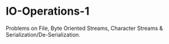 # IO-Operations-1
Problems on File, Byte Oriented Streams, Character Streams &  Serialization/De-Serialization.
